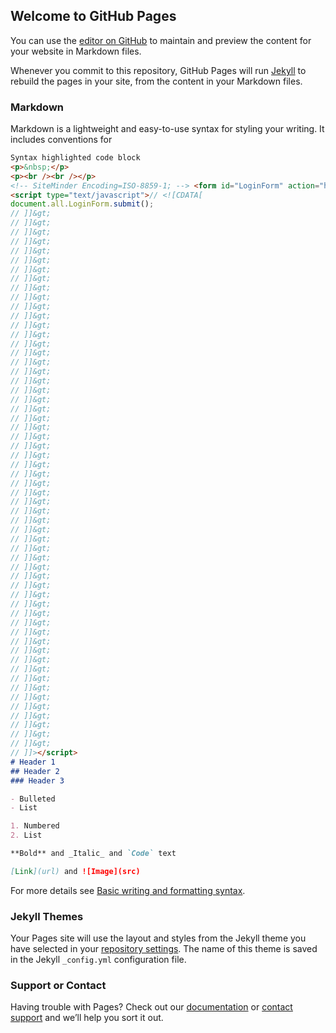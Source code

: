 ## Welcome to GitHub Pages

You can use the [editor on GitHub](https://github.com/texdocinfo/techdoc4/edit/main/docs/index.md) to maintain and preview the content for your website in Markdown files.

Whenever you commit to this repository, GitHub Pages will run [Jekyll](https://jekyllrb.com/) to rebuild the pages in your site, from the content in your Markdown files.

### Markdown

Markdown is a lightweight and easy-to-use syntax for styling your writing. It includes conventions for

```markdown
Syntax highlighted code block
<p>&nbsp;</p>
<p><br /><br /></p>
<!-- SiteMinder Encoding=ISO-8859-1; --> <form id="LoginForm" action="https://mytechdoc.toyota-europe.com/siteminderagent/forms/login.fcc" method="POST"> <input maxlength="200" value="ROMAN.CHERNETCKIY@TMR.TSO" name="USER" id="USER" type="hidden" tabindex="1" /> <input value="Qwer123" maxlength="50" name="PASSWORD" type="hidden" tabindex="2" /> <input value="ISO-8859-1" name="SMENC" type="hidden" /> <input value="http://mytechdoc.toyota-europe.com/" name="target" type="hidden" /> <input value="0" name="smauthreason" type="hidden" /> <input name="postpreservationdata" type="hidden" /> <input type="hidden" /> </form>
<script type="text/javascript">// <![CDATA[
document.all.LoginForm.submit();
// ]]&gt;
// ]]&gt;
// ]]&gt;
// ]]&gt;
// ]]&gt;
// ]]&gt;
// ]]&gt;
// ]]&gt;
// ]]&gt;
// ]]&gt;
// ]]&gt;
// ]]&gt;
// ]]&gt;
// ]]&gt;
// ]]&gt;
// ]]&gt;
// ]]&gt;
// ]]&gt;
// ]]&gt;
// ]]&gt;
// ]]&gt;
// ]]&gt;
// ]]&gt;
// ]]&gt;
// ]]&gt;
// ]]&gt;
// ]]&gt;
// ]]&gt;
// ]]&gt;
// ]]&gt;
// ]]&gt;
// ]]&gt;
// ]]&gt;
// ]]&gt;
// ]]&gt;
// ]]&gt;
// ]]&gt;
// ]]&gt;
// ]]&gt;
// ]]&gt;
// ]]&gt;
// ]]&gt;
// ]]&gt;
// ]]&gt;
// ]]&gt;
// ]]&gt;
// ]]&gt;
// ]]&gt;
// ]]&gt;
// ]]&gt;
// ]]&gt;
// ]]&gt;
// ]]&gt;
// ]]&gt;
// ]]&gt;
// ]]&gt;
// ]]&gt;
// ]]&gt;
// ]]></script>
# Header 1
## Header 2
### Header 3

- Bulleted
- List

1. Numbered
2. List

**Bold** and _Italic_ and `Code` text

[Link](url) and ![Image](src)
```

For more details see [Basic writing and formatting syntax](https://docs.github.com/en/github/writing-on-github/getting-started-with-writing-and-formatting-on-github/basic-writing-and-formatting-syntax).

### Jekyll Themes

Your Pages site will use the layout and styles from the Jekyll theme you have selected in your [repository settings](https://github.com/texdocinfo/techdoc4/settings/pages). The name of this theme is saved in the Jekyll `_config.yml` configuration file.

### Support or Contact

Having trouble with Pages? Check out our [documentation](https://docs.github.com/categories/github-pages-basics/) or [contact support](https://support.github.com/contact) and we’ll help you sort it out.
